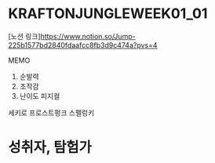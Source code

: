 # KRAFTONJUNGLEWEEK01_01

[노션 링크]https://www.notion.so/Jump-225b1577bd2840fdaafcc8fb3d9c474a?pvs=4


MEMO
1.	순발력
2.	조작감
3.	난이도
피지컬

세키로
프로스트펑크
스펠렁키

성취자, 탐험가
===========================================================
